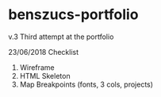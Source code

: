 # benszucs-portfolio
v.3
Third attempt at the portfolio

23/06/2018
Checklist
  1. Wireframe
  2. HTML Skeleton
  3. Map Breakpoints (fonts, 3 cols, projects)

